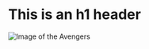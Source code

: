 # This is an h1 header
![Image of the Avengers](https://t4.ftcdn.net/jpg/04/95/73/99/240_F_495739993_IJD80fF1POOd7KTyFT4LH7rDzgIpZluo.jpg)
